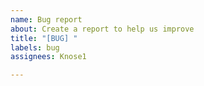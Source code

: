 ```yaml
---
name: Bug report
about: Create a report to help us improve
title: "[BUG] "
labels: bug
assignees: Knose1

---
```



